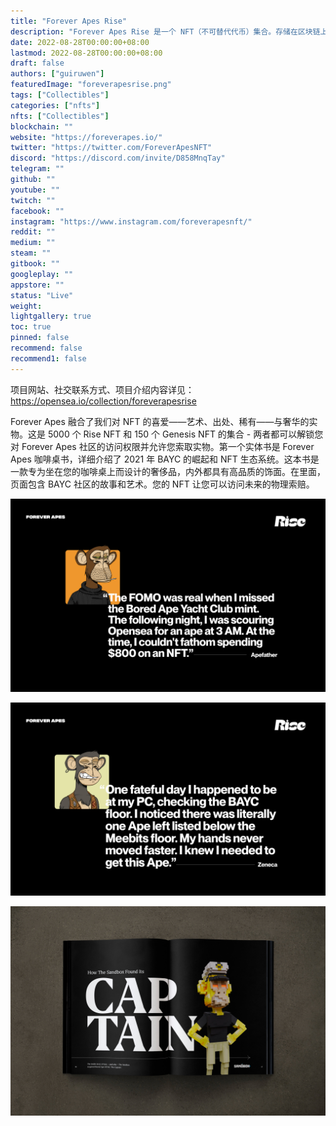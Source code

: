 ```yaml
---
title: "Forever Apes Rise"
description: "Forever Apes Rise 是一个 NFT（不可替代代币）集合。存储在区块链上的数字艺术品集合。"
date: 2022-08-28T00:00:00+08:00
lastmod: 2022-08-28T00:00:00+08:00
draft: false
authors: ["guiruwen"]
featuredImage: "foreverapesrise.png"
tags: ["Collectibles"]
categories: ["nfts"]
nfts: ["Collectibles"]
blockchain: ""
website: "https://foreverapes.io/"
twitter: "https://twitter.com/ForeverApesNFT"
discord: "https://discord.com/invite/D858MnqTay"
telegram: ""
github: ""
youtube: ""
twitch: ""
facebook: ""
instagram: "https://www.instagram.com/foreverapesnft/"
reddit: ""
medium: ""
steam: ""
gitbook: ""
googleplay: ""
appstore: ""
status: "Live"
weight: 
lightgallery: true
toc: true
pinned: false
recommend: false
recommend1: false
---
```

项目网站、社交联系方式、项目介绍内容详见：https://opensea.io/collection/foreverapesrise

Forever Apes 融合了我们对 NFT 的喜爱——艺术、出处、稀有——与奢华的实物。这是 5000 个 Rise NFT 和 150 个 Genesis NFT 的集合 - 两者都可以解锁您对 Forever Apes 社区的访问权限并允许您索取实物。第一个实体书是 Forever Apes 咖啡桌书，详细介绍了 2021 年 BAYC 的崛起和 NFT 生态系统。这本书是一款专为坐在您的咖啡桌上而设计的奢侈品，内外都具有高品质的饰面。在里面，页面包含 BAYC 社区的故事和艺术。您的 NFT 让您可以访问未来的物理索赔。

![nft](01.jpg)

![nft](02.jpg)

![nft](03.jpg)

